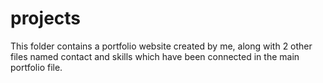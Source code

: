 # projects

This folder contains a portfolio website created by me, along with 2 other files named contact and skills which have been connected in the main portfolio file.

